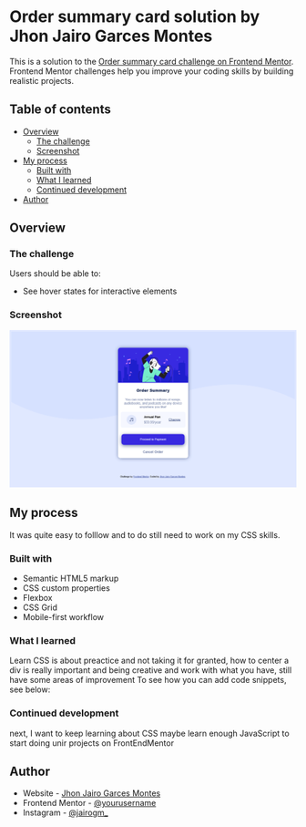 # Order summary card solution by Jhon Jairo Garces Montes

This is a solution to the [Order summary card challenge on Frontend Mentor](https://www.frontendmentor.io/challenges/order-summary-component-QlPmajDUj). Frontend Mentor challenges help you improve your coding skills by building realistic projects. 

## Table of contents

- [Overview](#overview)
  - [The challenge](#the-challenge)
  - [Screenshot](#screenshot)
- [My process](#my-process)
  - [Built with](#built-with)
  - [What I learned](#what-i-learned)
  - [Continued development](#continued-development)
- [Author](#author)



## Overview

### The challenge

Users should be able to:

- See hover states for interactive elements

### Screenshot

![](./design/final-product.png)


## My process
It was quite easy to folllow and to do still need to work on my CSS skills.
### Built with

- Semantic HTML5 markup
- CSS custom properties
- Flexbox
- CSS Grid
- Mobile-first workflow

### What I learned

Learn CSS is about preactice and not taking it for granted, how to center a div is really important and being creative and work with what you have, still have some areas of improvement 
To see how you can add code snippets, see below:

### Continued development

next, I want to keep learning about CSS maybe learn enough JavaScript to start doing unir projects on FrontEndMentor

## Author

- Website - [Jhon Jairo Garces  Montes](https://www.linkedin.com/in/jhongarces/)
- Frontend Mentor - [@yourusername](https://www.frontendmentor.io/profile/yourusername)
- Instagram - [@jairogm_](https://www.instagram.com/jairogm_/)
